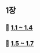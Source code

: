 ## 1장

### 🔗 [1.1 ~ 1.4](https://selective-scarer-9c2.notion.site/1-26457544b30f433d8c56eb8294af638a?pvs=4)

### 🔗 [1.5 ~ 1.7](https://selective-scarer-9c2.notion.site/1-2-0182578f34164b7087c56727d14ff0aa?pvs=4)
